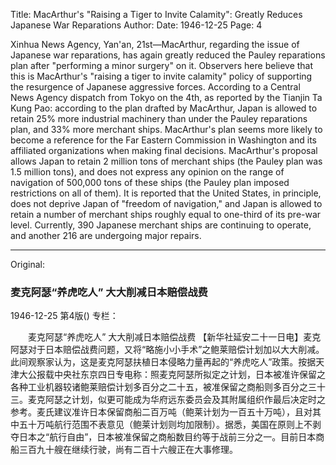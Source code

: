Title: MacArthur's "Raising a Tiger to Invite Calamity": Greatly Reduces Japanese War Reparations
Author:
Date: 1946-12-25
Page: 4

Xinhua News Agency, Yan'an, 21st—MacArthur, regarding the issue of Japanese war reparations, has again greatly reduced the Pauley reparations plan after "performing a minor surgery" on it. Observers here believe that this is MacArthur's "raising a tiger to invite calamity" policy of supporting the resurgence of Japanese aggressive forces. According to a Central News Agency dispatch from Tokyo on the 4th, as reported by the Tianjin Ta Kung Pao: according to the plan drafted by MacArthur, Japan is allowed to retain 25% more industrial machinery than under the Pauley reparations plan, and 33% more merchant ships. MacArthur's plan seems more likely to become a reference for the Far Eastern Commission in Washington and its affiliated organizations when making final decisions. MacArthur's proposal allows Japan to retain 2 million tons of merchant ships (the Pauley plan was 1.5 million tons), and does not express any opinion on the range of navigation of 500,000 tons of these ships (the Pauley plan imposed restrictions on all of them). It is reported that the United States, in principle, does not deprive Japan of "freedom of navigation," and Japan is allowed to retain a number of merchant ships roughly equal to one-third of its pre-war level. Currently, 390 Japanese merchant ships are continuing to operate, and another 216 are undergoing major repairs.



<hr /> 

Original: 


### 麦克阿瑟“养虎吃人”  大大削减日本赔偿战费

1946-12-25
第4版()
专栏：

　　麦克阿瑟“养虎吃人”
    大大削减日本赔偿战费
    【新华社延安二十一日电】麦克阿瑟对于日本赔偿战费问题，又将“略施小小手术”之鲍莱赔偿计划加以大大削减。此间观察家认为，这是麦克阿瑟扶植日本侵略力量再起的“养虎吃人”政策。按据天津大公报载中央社东京四日专电称：照麦克阿瑟所拟定之计划，日本被准许保留之各种工业机器较诸鲍莱赔偿计划多百分之二十五，被准保留之商船则多百分之三十三。麦克阿瑟之计划，似更可能成为华府远东委员会及其附属组织作最后决定时之参考。麦氏建议准许日本保留商船二百万吨（鲍莱计划为一百五十万吨），且对其中五十万吨航行范围不表意见（鲍莱计划则均加限制）。据悉，美国在原则上不剥夺日本之“航行自由”，日本被准保留之商船数目约等于战前三分之一。目前日本商船三百九十艘在继续行驶，尚有二百十六艘正在大事修理。
